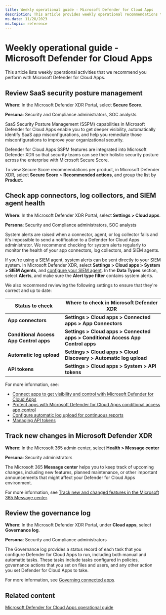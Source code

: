 ```yaml
---
title: Weekly operational guide - Microsoft Defender for Cloud Apps
description: This article provides weekly operational recommendations to help security operations teams to plan and run security activities.
ms.date: 11/28/2023
ms.topic: reference
---
```


# Weekly operational guide - Microsoft Defender for Cloud Apps

This article lists weekly operational activities that we recommend you perform with Microsoft Defender for Cloud Apps.

## Review SaaS security posture management

**Where**: In the Microsoft Defender XDR Portal, select **Secure Score**.

**Persona**: Security and Compliance administrators, SOC analysts

SaaS Security Posture Management (SSPM) capabilities in Microsoft Defender for Cloud Apps enable you to get deeper visibility, automatically identify SaaS app misconfigurations, and help you remediate those misconfigurations to improve your organizational security. 

Defender for Cloud Apps SSPM features are integrated into Microsoft Defender XDR so that security teams can see their holistic security posture across the enterprise with Microsoft Secure Score.

To view Secure Score recommendations per product, in Microsoft Defender XDR, select **Secure Score** > **Recommended actions**, and group the list by **Product**.

## Check app connectors, log collectors, and SIEM agent health

**Where**: In the Microsoft Defender XDR Portal, select **Settings > Cloud apps**.

**Persona**: Security and Compliance administrators, SOC analysts

System alerts are raised when a connector, agent, or log collector fails and it's impossible to send a notification to a Defender for Cloud Apps administrator. We recommend checking for system alerts regularly to monitor the health of your app connectors, log collectors, and SIEM agents.

If you're using a SIEM agent, system alerts can be sent directly to your SIEM system. In Microsoft Defender XDR, select **Settings > Cloud apps > System > SIEM Agents**, and [configure your SIEM agent](../siem.md). In the **Data Types** section, select **Alerts**, and make sure the **Alert type filter** contains system alerts.

We also recommend reviewing the following settings to ensure that they're correct and up to date:

|Status to check  |Where to check in Microsoft Defender XDR  |
|---------|---------|
|**App connectors**     |  **Settings > Cloud apps > Connected apps > App Connectors**       |
|**Conditional Access App Control apps**     |  **Settings > Cloud apps > Connected apps > Conditional Access App Control apps**       |
|**Automatic log upload**     | **Settings > Cloud apps > Cloud Discovery > Automatic log upload**        |
|**API tokens**     |  **Settings > Cloud apps > System > API tokens**       |

For more information, see:

- [Connect apps to get visibility and control with Microsoft Defender for Cloud Apps](../enable-instant-visibility-protection-and-governance-actions-for-your-apps.md)
- [Protect apps with Microsoft Defender for Cloud Apps conditional access app control](../proxy-intro-aad.md)
- [Configure automatic log upload for continuous reports](../discovery-docker.md)
- [Managing API tokens](../api-authentication.md)

## Track new changes in Microsoft Defender XDR

**Where**: In the Microsoft 365 admin center, select **Health > Message center**

**Persona**: Security administrators

The Microsoft 365 **Message center** helps you to keep track of upcoming changes, including new features, planned maintenance, or other important announcements that might affect your Defender for Cloud Apps environment.

For more information, see [Track new and changed features in the Microsoft 365 Message center](/microsoft-365/admin/manage/message-center).

## Review the governance log

**Where**: In the Microsoft Defender XDR Portal, under **Cloud apps**, select **Governance log**.

**Persona**: Security and Compliance administrators

The Governance log provides a status record of each task that you configure Defender for Cloud Apps to run, including both manual and automatic tasks. These tasks include tasks configured in policies, governance actions that you set on files and users, and any other action you set Defender for Cloud Apps to take.

For more information, see [Governing connected apps](../governance-actions.md).

## Related content

[Microsoft Defender for Cloud Apps operational guide](ops-guide.md)
